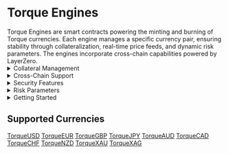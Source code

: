 # Torque Engines

<div class="intro-description">
Torque Engines are smart contracts powering the minting and burning of Torque currencies. Each engine manages a specific currency pair, ensuring stability through collateralization, real-time price feeds, and dynamic risk parameters. The engines incorporate cross-chain capabilities powered by LayerZero.
</div>

<div class="faq-container">

<details>
<summary>Collateral Management</summary>
<div>
Deposit and redeem collateral with real-time price feeds, health factor monitoring, and liquidation protection.
</div>
</details>

<details>
<summary>Cross-Chain Support</summary>
<div>
LayerZero integration for cross-chain minting and burning with gas-efficient operations and secure message passing.
</div>
</details>

<details>
<summary>Security Features</summary>
<div>
Reentrancy protection, oracle validation, health checks, liquidation incentives, and emergency pause capability.
</div>
</details>

<details>
<summary>Risk Parameters</summary>
<div>
98% liquidation threshold, 20% liquidation bonus, minimum health factor requirements, and precision handling.
</div>
</details>

<details>
<summary>Getting Started</summary>
<div class="faq-reward">
To begin using Torque's currency engines, first select your desired Torque currency from the supported options. Then, deposit collateral to mint your chosen Torque tokens. Throughout the process, make sure to monitor your health factor to maintain a safe position. When you're ready to exit, you can redeem your collateral at any time. Remember to check cross-chain gas fees and verify oracle prices before executing transactions.
</div>
</details>

</div>

## Supported Currencies

<div class="currency-grid">
  <a href="https://www.torque.fi/mint?expanded=torque+usd" class="currency-item">TorqueUSD</a>
  <a href="https://www.torque.fi/mint?expanded=torque+eur" class="currency-item">TorqueEUR</a>
  <a href="https://www.torque.fi/mint?expanded=torque+gbp" class="currency-item">TorqueGBP</a>
  <a href="https://www.torque.fi/mint?expanded=torque+jpy" class="currency-item">TorqueJPY</a>
  <a href="https://www.torque.fi/mint?expanded=torque+aud" class="currency-item">TorqueAUD</a>
  <a href="https://www.torque.fi/mint?expanded=torque+cad" class="currency-item">TorqueCAD</a>
  <a href="https://www.torque.fi/mint?expanded=torque+chf" class="currency-item">TorqueCHF</a>
  <a href="https://www.torque.fi/mint?expanded=torque+nzd" class="currency-item">TorqueNZD</a>
  <a href="https://www.torque.fi/mint?expanded=torque+xau" class="currency-item">TorqueXAU</a>
  <a href="https://www.torque.fi/mint?expanded=torque+xag" class="currency-item">TorqueXAG</a>
</div> 